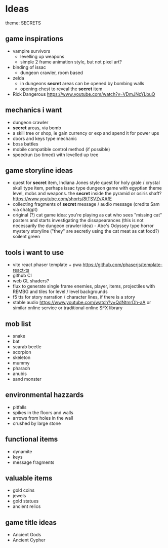 # Ideas

theme: SECRETS

## game inspirations

- vampire survivors
  - levelling up weapons
  - simple 2 frame animation style, but not pixel art?
- binding of issac
  - dungeon crawler, room based
- zelda
  - in dungeons **secret** areas can be opened by bombing walls
  - opening chest to reveal the **secret** item
- Rick Dangerous https://www.youtube.com/watch?v=VDmJNcYLbuQ

## mechanics i want

- dungeon crawler
- **secret** areas, via bomb
- a skill tree or shop, ie gain currency or exp and spend it for power ups
- doors and keys type mechanic
- boss battles
- mobile compatible control method (if possible)
- speedrun (so timed) with levelled up tree

## game storyline ideas

- quest for **secret** item, Indiana Jones style quest for holy grale / crystal skull type item, perhaps issac type dungeon game with egyptian theme level, mobs and weapons. the **secret** inside the pyramid or osiris shaft? https://www.youtube.com/shorts/8tTSVZvXAfE
- collecting fragments of **secret** message / audio message (credits Sam via chatgpt)
- original (?) cat game idea: you're playing as cat who sees "missing cat" posters and starts investigating the dissapearances (this is not necessarily the dungeon crawler idea) - Abe's Odyssey type horror mystery storyline ("they" are secretly using the cat meat as cat food?) soilent green

## tools i want to use

- vite react phaser template + pwa https://github.com/phaserjs/template-react-ts
- github CI
- web GL shaders?
- flux to generate single frame enemies, player, items, projectiles with REMBG and tiles for level / level backgrounds
- f5 tts for story narration / character lines, if there is a story
- stable audio https://www.youtube.com/watch?v=QdNtmrDh-aA or similar online service or traditional online SFX library

## mob list

- snake
- bat
- scarab beetle
- scorpion
- skeleton
- mummy
- pharaoh
- anubis
- sand monster

## environmental hazzards

- pitfalls
- spikes in the floors and walls
- arrows from holes in the wall
- crushed by large stone

## functional items

- dynamite
- keys
- message fragments

## valuable items

- gold coins
- jewels
- gold statues
- ancient relics

## game title ideas

- Ancient Gods
- Ancient Cypher
